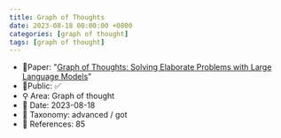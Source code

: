 ```yaml
---
title: Graph of Thoughts
date: 2023-08-18 00:00:00 +0800
categories: [graph of thought]
tags: [graph of thought]
---
```


- 📙Paper: "[Graph of Thoughts: Solving Elaborate Problems with Large Language Models](https://www.semanticscholar.org/paper/Graph-of-Thoughts%3A-Solving-Elaborate-Problems-with-Besta-Blach/aade40af0d85b0b4fe15c97f6222d5c2e4d6d9b3)"
- 🔑Public: ✅
- ⚲ Area: Graph of thought
- 📅 Date: 2023-08-18
- 🔎 Taxonomy: advanced / got
- 📝 References: 85
